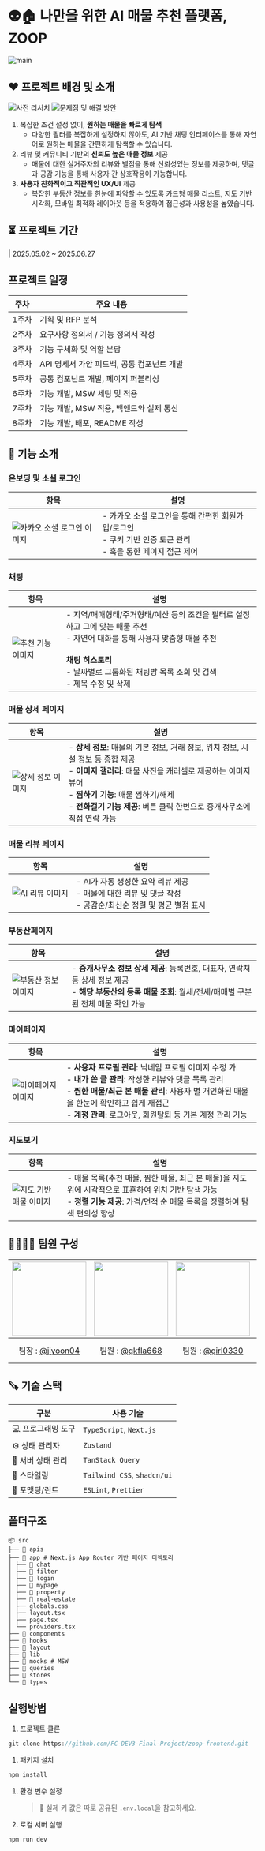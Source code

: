 # 👽🏠 나만을 위한 AI 매물 추천 플랫폼, ZOOP
![main](https://github.com/user-attachments/assets/74fe4800-55e2-4487-8dad-421d757a258b)

## ♥️ 프로젝트 배경 및 소개
![사전 리서치](https://github.com/user-attachments/assets/eadb724d-c5d9-4768-bd20-b592ef484747)
![문제점 및 해결 방안](https://github.com/user-attachments/assets/dc1abbf4-3270-4966-967a-a2279d95752d)

1. 복잡한 조건 설정 없이, **원하는 매물을 빠르게 탐색**
    - 다양한 필터를 복잡하게 설정하지 않아도, AI 기반 채팅 인터페이스를 통해 자연어로 원하는 매물을 간편하게 탐색할 수 있습니다.
2. 리뷰 및 커뮤니티 기반의 **신뢰도 높은 매물 정보** 제공
    - 매물에 대한 실거주자의 리뷰와 별점을 통해 신뢰성있는 정보를 제공하며, 댓글과 공감 기능을 통해 사용자 간 상호작용이 가능합니다.
3. **사용자 친화적이고 직관적인 UX/UI** 제공
    - 복잡한 부동산 정보를 한눈에 파악할 수 있도록 카드형 매물 리스트, 지도 기반 시각화, 모바일 최적화 레이아웃 등을 적용하여 접근성과 사용성을 높였습니다.
  
## ⏳ 프로젝트 기간
| 2025.05.02 ~ 2025.06.27

## **프로젝트 일정**
| 주차 | 주요 내용 |
|------|-----------|
| 1주차 | 기획 및 RFP 분석 |
| 2주차 | 요구사항 정의서 / 기능 정의서 작성 |
| 3주차 | 기능 구체화 및 역할 분담 |
| 4주차 | API 명세서 가안 피드백, 공통 컴포넌트 개발 |
| 5주차 | 공통 컴포넌트 개발, 페이지 퍼블리싱 |
| 6주차 | 기능 개발, MSW 세팅 및 적용 |
| 7주차 | 기능 개발, MSW 적용, 백엔드와 실제 통신 |
| 8주차 | 기능 개발, 배포, README 작성 |

## 🔖 기능 소개
### 온보딩 및 소셜 로그인
| 항목 | 설명 |
|------|------|
| ![카카오 소셜 로그인 이미지](https://github.com/user-attachments/assets/66f30491-4769-4072-b76d-f873d185e9df) | - 카카오 소셜 로그인을 통해 간편한 회원가입/로그인<br>- 쿠키 기반 인증 토큰 관리<br>- 훅을 통한 페이지 접근 제어 |

### 채팅
| 항목 | 설명 |
|------|------|
| ![추천 기능 이미지](https://github.com/user-attachments/assets/b06d94a3-f797-41aa-916c-87b634e655ae) | - 지역/매매형태/주거형태/예산 등의 조건을 필터로 설정하고 그에 맞는 매물 추천<br>- 자연어 대화를 통해 사용자 맞춤형 매물 추천<br><br>**채팅 히스토리**<br>- 날짜별로 그룹화된 채팅방 목록 조회 및 검색<br>- 제목 수정 및 삭제 |


### 매물 상세 페이지
| 항목 | 설명 |
|------|------|
| ![상세 정보 이미지](https://github.com/user-attachments/assets/acabc02e-185e-4601-96df-022ac58b9f71) | - **상세 정보**: 매물의 기본 정보, 거래 정보, 위치 정보, 시설 정보 등 종합 제공<br>- **이미지 갤러리**: 매물 사진을 캐러셀로 제공하는 이미지 뷰어<br>- **찜하기 기능**: 매물 찜하기/해제<br>- **전화걸기 기능 제공**: 버튼 클릭 한번으로 중개사무소에 직접 연락 가능 |


### 매물 리뷰 페이지
| 항목 | 설명 |
|------|------|
| ![AI 리뷰 이미지](https://github.com/user-attachments/assets/743d1375-0956-4ab9-9181-0f20a3b7a750) | - AI가 자동 생성한 요약 리뷰 제공<br>- 매물에 대한 리뷰 및 댓글 작성<br>- 공감순/최신순 정렬 및 평균 별점 표시 |


### 부동산페이지
| 항목 | 설명 |
|------|------|
| ![부동산 정보 이미지](https://github.com/user-attachments/assets/cb20430f-e5ee-4d9d-9830-a46716ead9bc) | - **중개사무소 정보 상세 제공**: 등록번호, 대표자, 연락처 등 상세 정보 제공<br>- **해당 부동산의 등록 매물 조회**: 월세/전세/매매별 구분된 전체 매물 확인 가능 |


### 마이페이지
| 항목 | 설명 |
|------|------|
| ![마이페이지 이미지](https://github.com/user-attachments/assets/668fcb36-5c28-400e-93ef-9b69dbac3081) | - **사용자 프로필 관리**: 닉네임  프로필 이미지 수정 가<br>- **내가 쓴 글 관리**: 작성한 리뷰와 댓글 목록 관리<br>- **찜한 매물/최근 본 매물 관리**: 사용자 별 개인화된 매물을 한눈에 확인하고 쉽게 재접근<br>- **계정 관리**: 로그아웃, 회원탈퇴 등 기본 계정 관리 기능 |


### 지도보기
| 항목 | 설명 |
|------|------|
| ![지도 기반 매물 이미지](https://github.com/user-attachments/assets/832b4523-801e-47ad-a434-b92877858c99) | - 매물 목록(추천 매물, 찜한 매물, 최근 본 매물)을 지도 위에 시각적으로 표횬하여 위치 기반 탐색 가능<br>- **정렬 기능 제공**: 가격/면적 순 매물 목록을 정렬하여 탐색 편의성 향상 |


  
## 👨‍👩‍👧‍👦 팀원 구성
|<img src="https://avatars.githubusercontent.com/u/173143133?v=4,Jang-eunhye,,https://github.com/Jang-eunhye" width="150" height="150"/>|<img src="https://avatars.githubusercontent.com/u/81246338?v=4,gkfla668,임하림,https://github.com/gkfla668" width="150" height="150"/>|<img src="https://avatars.githubusercontent.com/u/150775699?v=4,girl0330,,https://github.com/girl0330" width="150" height="150"/>|<img src="https://avatars.githubusercontent.com/u/94222592?v=4,jiyoon04,,https://github.com/jiyoon04" width="150" height="150"/>
|:-:|:-:|:-:|:-:
|팀장 : [@jiyoon04](https://github.com/jiyoon04)|팀원 : [@gkfla668](https://github.com/gkfla668)|팀원 : [@girl0330](https://github.com/girl0330)|팀원 : [@Jang-eunhye](https://github.com/Jang-eunhye)


## 🪚 기술 스택
| 구분             | 사용 기술                         |
|------------------|-----------------------------------|
| 💻 프로그래밍 도구 | `TypeScript`, `Next.js`           |
| ⚙️ 상태 관리자     | `Zustand`                          |
| 🔄 서버 상태 관리  | `TanStack Query`                  |
| 🎨 스타일링       | `Tailwind CSS`, `shadcn/ui`       |
| 🧹 포맷팅/린트     | `ESLint`, `Prettier`              |

## 폴더구조

```tsx
📦 src
├── 📁 apis 
├── 📁 app # Next.js App Router 기반 페이지 디렉토리
│ ├── 📁 chat
│ ├── 📁 filter
│ ├── 📁 login
│ ├── 📁 mypage
│ ├── 📁 property
│ ├── 📁 real-estate
│ ├── globals.css
│ ├── layout.tsx 
│ ├── page.tsx 
│ └── providers.tsx
├── 📁 components 
├── 📁 hooks 
├── 📁 layout 
├── 📁 lib 
├── 📁 mocks # MSW
├── 📁 queries 
├── 📁 stores 
└── 📁 types
```


## 실행방법

1. 프로젝트 클론

```jsx
git clone https://github.com/FC-DEV3-Final-Project/zoop-frontend.git
```

1. 패키지 설치

```jsx
npm install
```

1. 환경 변수 설정
    
    > 🔐 실제 키 값은 따로 공유된 `.env.local`을 참고하세요.
    > 

1. 로컬 서버 실행

```jsx
npm run dev
```
